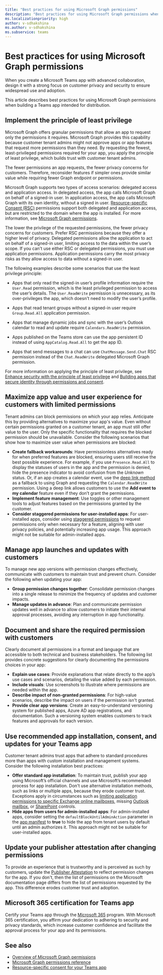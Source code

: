```yaml
---
title: "Best practices for using Microsoft Graph permissions"
description: "Best practices for using Microsoft Graph permissions when building a Microsoft Teams app."
ms.localizationpriority: high
author: v-sdhakshina
ms.author: v-sdhakshina
ms.subservice: teams
---
```


# Best practices for using Microsoft Graph permissions

When you create a Microsoft Teams app with advanced collaboration, design it with a strong focus on customer privacy and security to ensure widespread use and adoption.

This article describes best practices for using Microsoft Graph permissions when building a Teams app intended for distribution.

## Implement the principle of least privilege

Microsoft Graph offers granular permissions that allow an app to request only the permissions it requires. Microsoft Graph provides this capability because customer tenant admins might not approve apps or app features that request more permissions than they need. By requesting the fewest, least-privileged permissions required for your app, you apply the principle of least privilege, which builds trust with customer tenant admins.

The fewer permissions an app requests, the fewer privacy concerns for customers. Therefore, reconsider features if simpler ones provide similar value while requiring fewer Graph endpoint or permissions.

Microsoft Graph supports two types of access scenarios: delegated access and application access. In delegated access, the app calls Microsoft Graph on behalf of a signed-in user. In application access, the app calls Microsoft Graph with its own identity, without a signed in user. [Resource-specific Consent (RSC)](/microsoftteams/platform/graph-api/rsc/resource-specific-consent) permissions support both delegated and application access, but are restricted to the domain where the app is installed. For more information, see [Microsoft Graph permissions](permissions-overview.md).

The lower the privilege of the requested permissions, the fewer privacy concerns for customers. Prefer RSC permissions because they offer a higher level of privacy. Delegated permissions allow the application to act on behalf of a signed-in user, limiting access to the data within the user’s scope. If you can't use either RSC or delegated permissions, you must use application permissions. Application permissions carry the most privacy risks as they allow access to data without a signed-in user.

The following examples describe some scenarios that use the least privilege principle:

* Apps that only read the signed-in user’s profile information require the `User.Read` permission, which is the least privileged permission to access the user’s details. The `User.ReadWrite` permission is unnecessary, as its over-privileges the app, which doesn't need to modify the user’s profile.

* Apps that read tenant groups without a signed-in user require `Group.Read.All` application permission.

* Apps that manage dynamic jobs and sync with the user’s Outlook calendar to read and update require `Calendars.ReadWrite` permission.

* Apps published on the Teams store can use the app persistent ID instead of using `AppCatalog.Read.All` to get the app ID.

* Apps that send messages to a chat can use `ChatMessage.Send.Chat` RSC permission instead of the `Chat.ReadWrite` delegated Microsoft Graph permission.

For more information on applying the principle of least privilege, see [Enhance security with the principle of least privilege](/azure/active-directory/develop/secure-least-privileged-access) and [Building apps that secure identity through permissions and consent](/security/zero-trust/develop/identity).

## Maximize app value and user experience for customers with limited permissions

Tenant admins can block permissions on which your app relies. Anticipate this by providing alternatives to maximize your app's value. Even without certain permissions granted on a customer tenant, an app must still offer value to the user. Only the specific functionality that requires the blocked permission should be unavailable. Consider the following scenarios that show how to maximize user value when permissions are blocked:

* **Create fallback workarounds**: Have permissionless alternatives ready for when preferred features are blocked, ensuring users still receive the best possible experience. For example, if you use `Presence.Read.All` to display the statuses of users in the app and the permission is denied, hide the presence indicator to avoid confusion from the *Unknown* status. Or, if an app creates a calendar event, use the [deep link method](/microsoftteams/platform/concepts/build-and-test/deep-link-workflow?tabs=teamsjs-v2) as a fallback to using Graph and requesting the `Calendar.ReadWrite` permission. Using a deep link allows customers to use the **Add event to my calendar** feature even if they don’t grant the permissions.
* **Implement feature management**: Use toggles or other management tools to adjust features based on the permissions granted by the customer.
* **Consider staggered permissions for user-installed apps**: For user-installed apps, consider using [staggered permissions](/samples/officedev/microsoft-teams-samples/officedev-microsoft-teams-samples-tab-staggered-permission-nodejs/) to request permissions only when necessary for a feature, aligning with user privacy policies, and potentially increasing app usage. This approach might not be suitable for admin-installed apps.

## Manage app launches and updates with customers

To manage new app versions with permission changes effectively, communicate with customers to maintain trust and prevent churn. Consider the following when updating your app:

* **Group permission changes together**: Consolidate permission changes into a single release to minimize the frequency of updates and customer impacts.
* **Manage updates in advance**: Plan and communicate permission updates well in advance to allow customers to initiate their internal approval processes, avoiding any interruption in app functionality.

## Document and share the required permission with customers

Clearly document all permissions in a format and language that are accessible to both technical and business stakeholders. The following list provides concrete suggestions for clearly documenting the permissions choices in your app:

* **Explain use cases**: Provide explanations that relate directly to the app’s use cases and scenarios, detailing the value added by each permission.
* **Include visuals**: Use screenshots to illustrate where permissions are needed within the app.
* **Describe impact of non-granted permissions**: For high-value scenarios, describe the impact on users if the permission isn't granted.
* **Provide clear app versions**: Create an easy-to-understand versioning system for published apps, Azure AD app registrations, and documentation. Such a versioning system enables customers to track features and approvals for each version.

## Use recommended app installation, consent, and updates for your Teams app

Customer tenant admins trust apps that adhere to standard procedures more than apps with custom installation and management systems. Consider the following installation best practices:

* **Offer standard app installation**: To maintain trust, publish your app using Microsoft’s official channels and use Microsoft’s recommended process for app installation. Don't use alternative installation methods, such as links or multiple apps, because they erode customer trust. Exceptions apply in circumstances such as [limiting application permissions to specific Exchange online mailboxes](auth-limit-mailbox-access.md), missing [Outlook mailbox](/exchange/recipients-in-exchange-online/manage-user-mailboxes/manage-user-mailboxes), or [SharePoint](/sharepoint/dev/solution-guidance/security-apponly-azureacs) controls.
* **Hide apps from users for admin-installed apps**: For admin-installed apps, consider setting the  `defaultBlockUntilAdminAction` parameter in the [app manifest](/microsoftteams/platform/resources/schema/manifest-schema) to **true** to hide the app from tenant users by default until an admin authorizes it. This approach might not be suitable for user-installed apps.

## Update your publisher attestation after changing permissions

To provide an experience that is trustworthy and is perceived as such by customers, update the [Publisher Attestation](/microsoft-365-app-certification/docs/enterprise-app-attestation-guide) to reflect permission changes for the app. If you don't, then the list of permissions on the Microsoft documentation page differs from the list of permissions requested by the app. This difference erodes customer trust and adoption.

## Microsoft 365 certification for Teams app

Certify your Teams app through the [Microsoft 365](/microsoft-365-app-certification/docs/enterprise-app-certification-guide) program. With Microsoft 365 certification, you affirm your dedication to adhering to security and privacy standards, which increase customer confidence and facilitate the approval process for your app and its permissions.

## See also

* [Overview of Microsoft Graph permissions](permissions-overview.md)
* [Microsoft Graph permissions reference](permissions-reference.md)
* [Resource-specific consent for your Teams app](/microsoftteams/platform/graph-api/rsc/resource-specific-consent)
